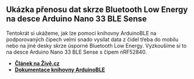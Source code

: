 ## Ukázka přenosu dat skrze Bluetooth Low Energy na desce Arduino Nano 33 BLE Sense 
Tentokrát si ukážeme, jak lze pomocí knihovny ArduinoBLE na podporovaných čipech velmi snado vysílat data z čidel třeba do mobilu nebo na jiné desky skrze úsporné Bluetooth Low Energy. Vyzkoušíme si to na desce Arduino Nano 33 BLE Sense s čipem nRF52840. 
 - **[Článek na Živě.cz](https://www.zive.cz/clanky/programovani-elektroniky-vsehoschopna-desticka-sbluetooth-low-energy-posleme-z-ni-data-do-mobilu/sc-3-a-211044/default.aspx)**
 - **[Dokumentace knihovny ArduinoBLE](https://www.arduino.cc/en/Reference/ArduinoBLE)**
